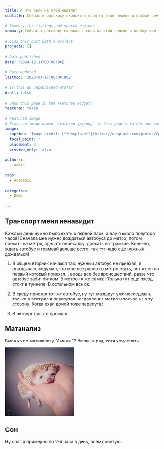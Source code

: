 ```yaml
---
title: А что было на этой неделе?
subtitle: Сейчас я расскажу сколько я спал на этой неделе и вообще чем занималcя, всем рекомендую к прочтению.

# Summary for listings and search engines
summary: Сейчас я расскажу сколько я спал на этой неделе и вообще чем занимался, всем рекомендую к прочтению.

# Link this post with a project
projects: []

# Date published
date: '2024-12-13T00:00:00Z'

# Date updated
lastmod: '2023-03-17T00:00:00Z'

# Is this an unpublished draft?
draft: false

# Show this page in the Featured widget?
featured: false

# Featured image
# Place an image named `featured.jpg/png` in this page's folder and customize its options here.
image:
  caption: 'Image credit: [**Unsplash**](https://unsplash.com/photos/CpkOjOcXdUY)'
  focal_point: ''
  placement: 2
  preview_only: false

authors:
  - admin

tags:
  - Academic

categories:
  - Demo

---
```


## Транспорт меня ненавидит

Каждый день нужно было ехать к первой паре, а еду я около полутора часов! Сначала мне нужно дождаться автобуса до метро, потом поехать на метро, сделать пересадку, доехать на трамвае. Конечно, ждать автобус и трамвай дольше всего, так тут надо еще нужный дождаться!

1. В общем вторник начался так: нужный автобус не приехал, я опаздываю, подумал, что мне все равно на метро ехать, вот и сел на первый который приехал... вроде все без происшествий, разве что автобус забит битком. В метро то же самое! Только тут еще поезд стоит в туннеле. В остальном все ок.

2. В среду приехал тот же автобус, ну тут маршрут уже исследован, только в этот раз я перепутал направления метро и поехал не в ту сторону. Когда ехал домой тоже перепутал.

3. В четверг просто проспал.

## Матанализ

Была кр по матанализу. У меня 12 балла, я рад, хотя хочу спать

![На меня похож](еж.jpg)

## Сон

Ну спал я примерно по 2-4 часа в день, всем советую.

